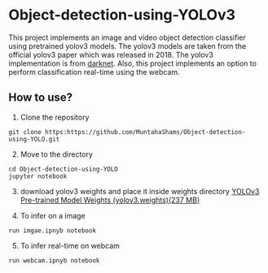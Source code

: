 # Object-detection-using-YOLOv3

This project implements an image and video object detection classifier using pretrained yolov3 models. 
The yolov3 models are taken from the official yolov3 paper which was released in 2018. The yolov3 implementation is from [darknet](https://github.com/pjreddie/darknet). Also, this project implements an option to perform classification real-time using the webcam.

## How to use?

1) Clone the repository

```
git clone https:https://github.com/MuntahaShams/Object-detection-using-YOLO.git
```

2) Move to the directory
```
cd Object-detection-using-YOLO
jupyter notebook
```

3) download yolov3 weights and place it inside weights directory
[YOLOv3 Pre-trained Model Weights (yolov3.weights)(237 MB)](http://pjreddie.com/media/files/yolov3.weights)

4) To infer on a image 
```
run imgae.ipnyb notebook
```

5) To infer real-time on webcam
```
run webcam.ipnyb notebook
```
